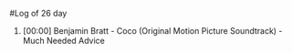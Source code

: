 #Log of 26 day

1. [00:00] Benjamin Bratt - Coco (Original Motion Picture Soundtrack) - Much Needed Advice
